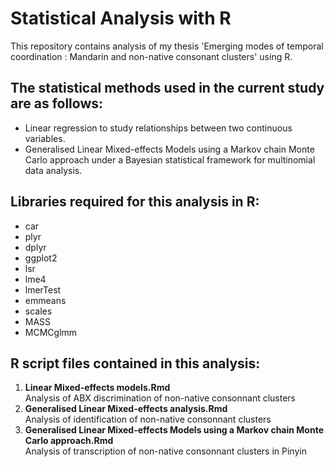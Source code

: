# Statistical Analysis with R

This repository contains analysis of my thesis 'Emerging modes of temporal coordination : Mandarin and non-native consonant clusters' using R.

## The statistical methods used in the current study are as follows: 

- Linear regression to study relationships between two continuous variables. 
- Generalised Linear Mixed-effects Models using a Markov chain Monte Carlo approach under a Bayesian statistical framework for multinomial data analysis.

## Libraries required for this analysis in R: 
- car
- plyr
- dplyr
- ggplot2
- lsr
- lme4
- lmerTest
- emmeans
- scales
- MASS
- MCMCglmm

## R script files contained in this analysis: 

1. **Linear Mixed-effects models.Rmd**  
   Analysis of ABX discrimination of non-native consonnant clusters
2. **Generalised Linear Mixed-effects analysis.Rmd**  
   Analysis of identification of non-native consonnant clusters 
3. **Generalised Linear Mixed-effects Models using a Markov chain Monte Carlo approach.Rmd**  
   Analysis of transcription of non-native consonnant clusters in Pinyin 
   




